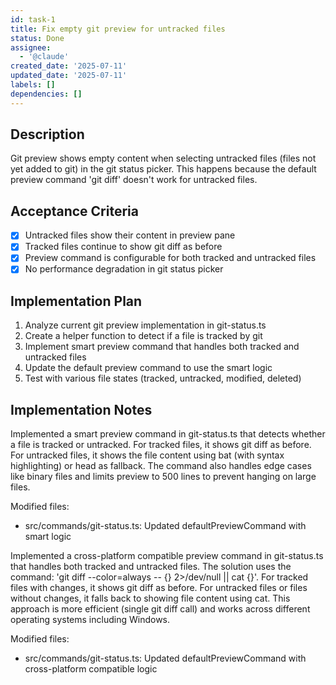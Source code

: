 ```yaml
---
id: task-1
title: Fix empty git preview for untracked files
status: Done
assignee:
  - '@claude'
created_date: '2025-07-11'
updated_date: '2025-07-11'
labels: []
dependencies: []
---
```


## Description

Git preview shows empty content when selecting untracked files (files not yet added to git) in the git status picker. This happens because the default preview command 'git diff' doesn't work for untracked files.

## Acceptance Criteria

- [x] Untracked files show their content in preview pane
- [x] Tracked files continue to show git diff as before
- [x] Preview command is configurable for both tracked and untracked files
- [x] No performance degradation in git status picker

## Implementation Plan

1. Analyze current git preview implementation in git-status.ts
2. Create a helper function to detect if a file is tracked by git
3. Implement smart preview command that handles both tracked and untracked files
4. Update the default preview command to use the smart logic
5. Test with various file states (tracked, untracked, modified, deleted)

## Implementation Notes

Implemented a smart preview command in git-status.ts that detects whether a file is tracked or untracked. For tracked files, it shows git diff as before. For untracked files, it shows the file content using bat (with syntax highlighting) or head as fallback. The command also handles edge cases like binary files and limits preview to 500 lines to prevent hanging on large files.

Modified files:
- src/commands/git-status.ts: Updated defaultPreviewCommand with smart logic

Implemented a cross-platform compatible preview command in git-status.ts that handles both tracked and untracked files. The solution uses the command: 'git diff --color=always -- {} 2>/dev/null || cat {}'. For tracked files with changes, it shows git diff as before. For untracked files or files without changes, it falls back to showing file content using cat. This approach is more efficient (single git diff call) and works across different operating systems including Windows.

Modified files:
- src/commands/git-status.ts: Updated defaultPreviewCommand with cross-platform compatible logic
